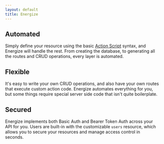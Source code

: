 ```yaml
---
layout: default
title: Energize
---
```


## Automated

Simply define your resource using the basic [Action Script](/energize/docs/action-script) syntax, and Energize will handle the rest. From creating the database, to generating all the routes and CRUD operations, every layer is automated.

## Flexible

It's easy to write your own CRUD operations, and also have your own routes that execute custom action code. Energize automates everything for you, but some things require special server side code that isn't quite boilerplate.

## Secured

Energize implements both Basic Auth and Bearer Token Auth across your API for you. Users are built-in with the customizable `users` resource, which allows you to secure your resources and manage access control in seconds.